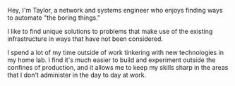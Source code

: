 Hey, I'm Taylor, a network and systems engineer who enjoys finding ways to automate "the boring things."

I like to find unique solutions to problems that make use of the existing infrastructure in ways that have not been considered.

I spend a lot of my time outside of work tinkering with new technologies in my home lab. I find it's much easier to build and experiment outside the confines of production, and it allows me to keep my skills sharp in the areas that I don't administer in the day to day at work.